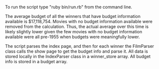 To run the script type "ruby bin/run.rb" from the command line.  

The average budget of all the winners that have budget information available is $17,118,754. Movies with no budget information available were removed from the calculation. Thus, the actual average over this time is likely slightly lower given the few movies with no budget information available were all pre-1955 when budgets were meaningfully lower. 

The script parses the index page, and then for each winner the FilmParser class calls the show page to get the budget info and parse it. All data is stored locally in the IndexParser class in a winner_store array. All budget info is stored in a budget array.
